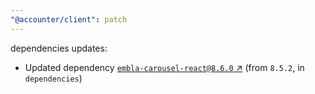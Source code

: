 ```yaml
---
"@accounter/client": patch
---
```

dependencies updates:
  - Updated dependency [`embla-carousel-react@8.6.0` ↗︎](https://www.npmjs.com/package/embla-carousel-react/v/8.6.0) (from `8.5.2`, in `dependencies`)
